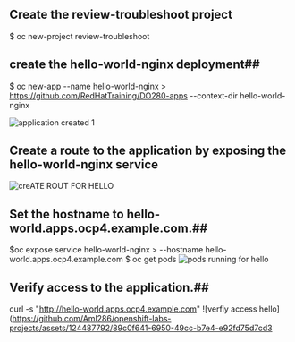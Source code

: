 
## Create the review-troubleshoot project ##

$ oc new-project review-troubleshoot

## create the hello-world-nginx deployment##
 $ oc new-app --name hello-world-nginx > https://github.com/RedHatTraining/DO280-apps  --context-dir hello-world-nginx

![application created 1](https://github.com/Aml286/openshift-labs-projects/assets/124487792/d0878dc9-26a3-4ac5-a673-317961fbb4f8)

## Create a route to the application by exposing the hello-world-nginx service ##
![creATE ROUT FOR HELLO](https://github.com/Aml286/openshift-labs-projects/assets/124487792/8647de4c-9d2d-417a-a546-b6228be0ed6a)

## Set the hostname to hello-world.apps.ocp4.example.com.##
 $oc expose service hello-world-nginx >  --hostname hello-world.apps.ocp4.example.com
 $ oc get pods
![pods running for hello](https://github.com/Aml286/openshift-labs-projects/assets/124487792/3afc6e70-a81a-4835-9b58-36b0d3bc9c92)

## Verify access to the application.##

 curl -s "http://hello-world.apps.ocp4.example.com"
![verfiy access hello](https://github.com/Aml286/openshift-labs-projects/assets/124487792/89c0f641-6950-49cc-b7e4-e92fd75d7cd3






